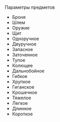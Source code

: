 Параметры предметов

* Броня
* Шлем
* Оружие
* Щит
* Одноручное
* Двуручное
* Запасное
* Заточенное
* Тупое
* Колющее
* Дальнобойное
* Гибкое
* Хрупкое
* Гиганское
* Крошечное
* Тяжелое
* Легкое
* Длинное
* Короткое